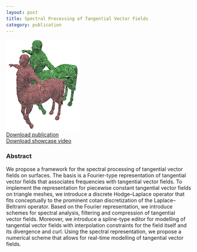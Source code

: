 ```yaml
---
layout: post
title: Spectral Processing of Tangential Vector Fields
category: publication
---
```


<img src='/assets/publications/BSEH17/BSEH17.png' width='200px'/>
<br>
<a href="/assets/publications/BSEH17/BSEH17.pdf" download>Download publication</a>
<br>
<a href="http://graphics.tudelft.nl/Publications-new/2017/BSEH17/spectralProcTVFs.mp4" download>Download showcase video</a>

### Abstract
 
We propose a framework for the spectral processing of tangential vector fields on surfaces. The basis is a Fourier-type representation of tangential vector fields that associates frequencies with tangential vector fields. To implement the representation for piecewise constant tangential vector fields on triangle meshes, we introduce a discrete Hodge–Laplace operator that fits conceptually to the prominent cotan discretization of the Laplace–Beltrami operator. Based on the Fourier representation, we introduce schemes for spectral analysis, filtering and compression of tangential vector fields. Moreover, we introduce a spline-type editor for modelling of tangential vector fields with interpolation constraints for the field itself and its divergence and curl. Using the spectral representation, we propose a numerical scheme that allows for real-time modelling of tangential vector fields.


